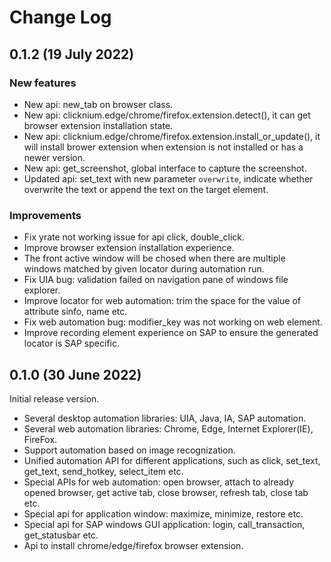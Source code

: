 # Change Log
## 0.1.2 (19 July 2022)
### New features
- New api: new_tab on browser class.
- New api: clicknium.edge/chrome/firefox.extension.detect(), it can get browser extension installation state.
- New api: clicknium.edge/chrome/firefox.extension.install_or_update(), it will install brower extension when extension is not installed or has a newer version.
- New api: get_screenshot, global interface to capture the screenshot.
- Updated api: set_text with new parameter `overwrite`, indicate whether overwrite the text or append the text on the target element.

### Improvements
- Fix yrate not working issue for api click, double_click.
- Improve browser extension installation experience.
- The front active window will be chosed when there are multiple windows matched by given locator during automation run.
- Fix UIA bug: validation failed on navigation pane of windows file explorer.
- Improve locator for web automation: trim the space for the value of attribute sinfo, name etc.
- Fix web automation bug: modifier_key was not working on web element.
- Improve recording element experience on SAP to ensure the generated locator is SAP specific.

## 0.1.0 (30 June 2022)
Initial release version.
- Several desktop automation libraries: UIA, Java, IA, SAP automation.
- Several web automation libraries: Chrome, Edge, Internet Explorer(IE), FireFox.
- Support automation based on image recognization.
- Unified automation API for different applications, such as click, set_text, get_text, send_hotkey, select_item etc.
- Special APIs for web automation: open browser, attach to already opened browser, get active tab, close browser, refresh tab, close tab etc.
- Special api for application window: maximize, minimize, restore etc.
- Special api for SAP windows GUI application: login, call_transaction, get_statusbar etc.
- Api to install chrome/edge/firefox browser extension.
